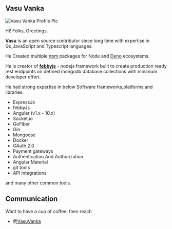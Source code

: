 ## Vasu Vanka  

![Vasu Vanka Profile Pic](https://avatars3.githubusercontent.com/u/9362840)

Hi! Folks, Greetings.

**Vasu** is an open source contributor since long time with expertise in Go,JavaScript and Typescript languages.

He Created multiple [npm](https://www.npmjs.com/~vasuvanka) packages for Node and [Deno](https://deno.land/x/vuniq@v1.1) ecosystems.

He is creator of **[febbyjs](https://www.npmjs.com/package/febby)** - nodejs framework built to create production ready rest endpoints on defined mongodb database collections with minimum developer effort.

He had strong expertise in below Software frameworks,platforms and libraries.

 - ExpressJs
 - febbyJs
 - Angular (v1.x - 10.x)
 - Socket.io
 - GoFiber
 - Gin
 - Mongoose
 - Docker
 - OAuth 2.0
 - Payment gateways
 - Authentication And Authorization
 - Angular Material
 - git tools
 - API integrations
 
 and many other common tools.

## Communication
Want to have a cup of coffee, then reach 
 - [@VasuVanka](https://twitter.com/vasuvanka)

